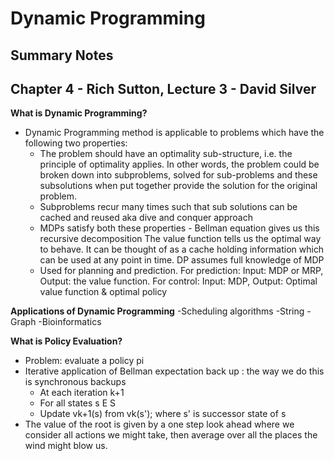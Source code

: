 # Dynamic Programming
## Summary Notes

## Chapter 4 - Rich Sutton, Lecture 3 - David Silver 

**What is Dynamic Programming?**
- Dynamic Programming method is applicable to problems which have the following two properties:
  * The problem should have an optimality sub-structure, i.e. the principle of optimality applies. In other words, the problem could be broken down into subproblems, solved for sub-problems and these subsolutions when put together provide the solution for the original problem.
  * Subproblems recur many times such that sub solutions can be cached and reused aka dive and conquer approach
  * MDPs satisfy both these properties - Bellman equation gives us this recursive decomposition
  The value function tells us the optimal way to behave. It can be thought of as a cache holding
  information which can be used at any point in time. DP assumes full knowledge of MDP
  * Used for planning and prediction. For prediction: Input: MDP or MRP, Output: the value function. For control: Input: MDP,   Output: Optimal value function & optimal policy
  
**Applications of Dynamic Programming**
-Scheduling algorithms
-String 
-Graph
-Bioinformatics


**What is Policy Evaluation?**
- Problem: evaluate a policy pi
- Iterative application of Bellman expectation back up : the way we do this is synchronous backups 
  * At each iteration k+1
  * For all states s E S
  * Update vk+1(s) from vk(s'); where s' is successor state of s
- The value of the root is given by a one step look ahead where we consider all actions we might take, then average over all the places the wind might blow us.
